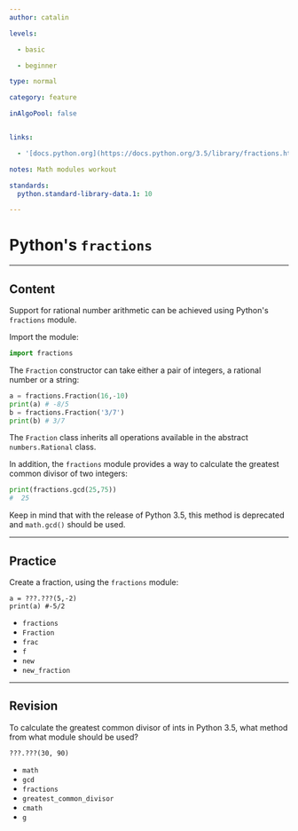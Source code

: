 ```yaml
---
author: catalin

levels:

  - basic

  - beginner

type: normal

category: feature

inAlgoPool: false


links:

  - '[docs.python.org](https://docs.python.org/3.5/library/fractions.html){website}'

notes: Math modules workout

standards:
  python.standard-library-data.1: 10

---
```


# Python's `fractions`

---
## Content

Support for rational number arithmetic can be achieved using Python's  `fractions` module.

Import the module:
```python
import fractions
```
The `Fraction` constructor can take either a pair of integers, a rational number or a string:
```python
a = fractions.Fraction(16,-10)
print(a) # -8/5
b = fractions.Fraction('3/7')
print(b) # 3/7
```
The `Fraction` class inherits all operations available in the abstract `numbers.Rational`  class.

In addition, the `fractions` module provides a way to calculate the greatest common divisor of two integers:
```python
print(fractions.gcd(25,75))
#  25
```

Keep in mind that with the release of Python 3.5, this method is deprecated and `math.gcd()` should be used.

---
## Practice

Create a fraction, using the `fractions` module:
```
a = ???.???(5,-2)
print(a) #-5/2
```


* `fractions`
* `Fraction`
* `frac`
* `f`
* `new`
* `new_fraction`

---
## Revision

To calculate the greatest common divisor of ints in Python 3.5, what method from what module should be used?

```
???.???(30, 90)
```


* `math`
* `gcd`
* `fractions`
* `greatest_common_divisor`
* `cmath`
* `g`
 
 
